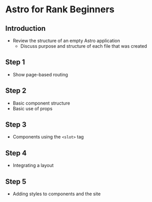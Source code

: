 # Astro for Rank Beginners

## Introduction

* Review the structure of an empty Astro application
  * Discuss purpose and structure of each file that was created

## Step 1

* Show page-based routing

## Step 2

* Basic component structure
* Basic use of props

## Step 3

* Components using the `<slot>` tag

## Step 4

* Integrating a layout

## Step 5

* Adding styles to components and the site